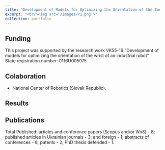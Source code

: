 ```yaml
---
title: "Development of Models for Optimizing the Orientation of the Industrial Robot Brush"
excerpt: "<br/><img src='/images/P1.png'>"
collection: portfolio
---
```

## Funding
This project was supported by the research work VK55-16 "Development of models for optimizing the orientation of the wrist of an industrial robot" State registration number: 0116U005075.

## Colaboration
* National Center of Robotics (Slovak Republic).

## Results

## Publications
Total Published: articles and conference papers (Scopus and/or WoS) - 8; published articles in Ukrainian journals - 3; and foreign - 1; abstracts of conferences - 8; patents - 2; PhD thesis defended - 1.